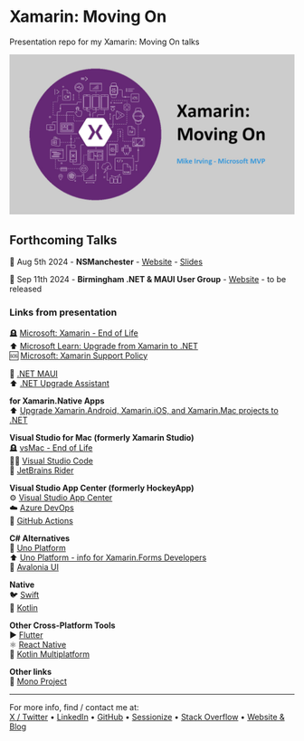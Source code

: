 # Xamarin: Moving On  
Presentation repo for my Xamarin: Moving On talks  

![Xamarin: Moving On](xamarin-moving-on.jpg)

## Forthcoming Talks
📅 Aug 5th 2024 - **NSManchester** - [Website](https://www.meetup.com/nsmanchester/events/301980488/) - [Slides](https://mikeirvingweb.s3.eu-west-2.amazonaws.com/xamarin-moving-on/2024-08-05-Mike-Irving-Xamarin-Moving-On.pptx)  

📅 Sep 11th 2024 - **Birmingham .NET & MAUI User Group** - [Website](https://www.meetup.com/birmingham-dotnet-and-xamarin-user-group/events/301176508) - to be released  

### Links from presentation  

🪦 [Microsoft: Xamarin - End of Life](https://dotnet.microsoft.com/en-us/apps/xamarin)  
⬆️ [Microsoft Learn: Upgrade from Xamarin to .NET](https://learn.microsoft.com/en-gb/dotnet/maui/migration/)  
🆘 [Microsoft: Xamarin Support Policy](https://dotnet.microsoft.com/en-us/platform/support/policy/xamarin)  

📱 [.NET MAUI](https://dotnet.microsoft.com/en-us/apps/maui)  
⬆️ [.NET Upgrade Assistant](https://marketplace.visualstudio.com/items?itemName=ms-dotnettools.upgradeassistant)  

**for Xamarin.Native Apps**  
⬆️ [Upgrade Xamarin.Android, Xamarin.iOS, and Xamarin.Mac projects to .NET](https://learn.microsoft.com/en-gb/dotnet/maui/migration/native-projects)  

**Visual Studio for Mac (formerly Xamarin Studio)**  
🪦 [vsMac - End of Life](https://devblogs.microsoft.com/visualstudio/visual-studio-for-mac-retirement-announcement/)  
🧑‍💻 [Visual Studio Code](https://code.visualstudio.com/)  
🧠 [JetBrains Rider](https://www.jetbrains.com/rider/)  

**Visual Studio App Center (formerly HockeyApp)**  
⚙️ [Visual Studio App Center](https://appcenter.ms/)  
☁️ [Azure DevOps](https://azure.microsoft.com/en-gb/products/devops)  
🦑 [GitHub Actions](https://docs.github.com/en/actions)  

**C# Alternatives**  
🧩 [Uno Platform](https://platform.uno/)  
⬆️ [Uno Platform - info for Xamarin.Forms Developers](https://platform.uno/xamarin-forms/)  
📲 [Avalonia UI](https://avaloniaui.net/)  

**Native**  
🐦 [Swift](https://swift.org/)  
🤖 [Kotlin](https://kotlinlang.org/)  

**Other Cross-Platform Tools**  
▶️ [Flutter](https://flutter.dev/)  
⚛️ [React Native](https://reactnative.dev/)  
🤖 [Kotlin Multiplatform](https://kotlinlang.org/docs/multiplatform.html)  

**Other links**  
🦍 [Mono Project](https://www.mono-project.com/)  

---
For more info, find / contact me at:  
[X / Twitter](https://x.com/mikeirvingweb) • [LinkedIn](https://www.linkedin.com/in/mikeirving) • [GitHub](https://github.com/mikeirvingweb) • [Sessionize](https://sessionize.com/mikeirving/) • [Stack Overflow](https://stackoverflow.com/users/482901/mike-irving) • [Website & Blog](https://www.mike-irving.co.uk/)
